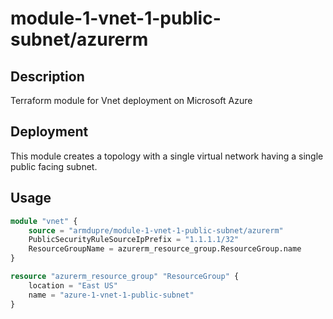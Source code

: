 # module-1-vnet-1-public-subnet/azurerm

## Description
Terraform module for Vnet deployment on Microsoft Azure

## Deployment
This module creates a topology with a single virtual network having a single public facing subnet.

## Usage
```tf
module "vnet" {
    source = "armdupre/module-1-vnet-1-public-subnet/azurerm"
    PublicSecurityRuleSourceIpPrefix = "1.1.1.1/32"
    ResourceGroupName = azurerm_resource_group.ResourceGroup.name
}

resource "azurerm_resource_group" "ResourceGroup" {
    location = "East US"
    name = "azure-1-vnet-1-public-subnet"
}
```
